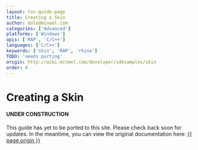 ```yaml
---
layout: toc-guide-page
title: Creating a Skin
author: dale@mcneel.com
categories: ['Advanced']
platforms: ['Windows']
apis: ['RAP', 'C/C++']
languages: ['C/C++']
keywords: ['skin', 'RAP', 'rhino']
TODO: 'needs porting'
origin: http://wiki.mcneel.com/developer/sdksamples/skin
order: 4
---
```


# Creating a Skin

<div class="bs-callout bs-callout-danger">
  <h4>UNDER CONSTRUCTION</h4>
  <p>This guide has yet to be ported to this site.  Please check back soon for updates.  
  In the meantime, you can view the original documentation here:
  <a href="{{ page.origin }}">{{ page.origin }}</a></p>
</div>
